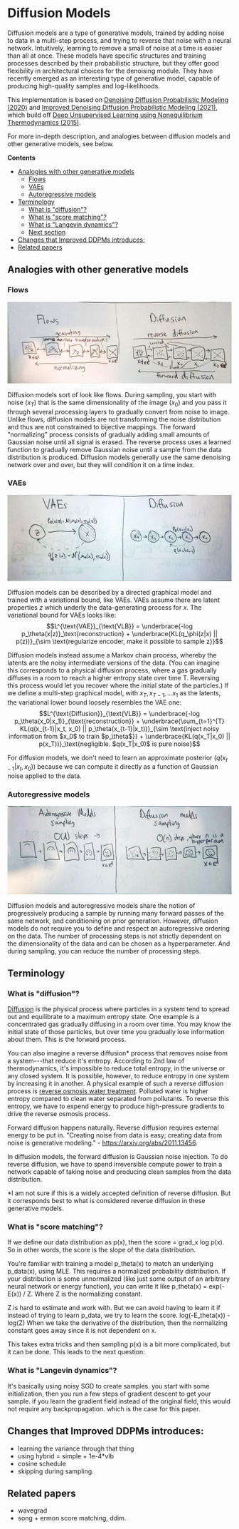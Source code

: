 # Diffusion Models

Diffusion models are a type of generative models, trained by adding noise to data in
a multi-step process, and trying to reverse that noise with a neural network. 
Intuitively, learning to remove a small of noise at a time is easier than all at once.
These models have specific structures and training processes described by their probabilistic structure,
but they offer good flexibility in architectural choices for the denoising module.
They have recently emerged as an interesting type of generative model, capable of producing
high-quality samples and log-likelihoods.


This implementation is based on [Denoising Diffusion Probabilistic Modeling (2020)](https://arxiv.org/pdf/2006.11239.pdf)
and [Improved Denoising Diffusion Probabilistic Modeling (2021)](https://arxiv.org/pdf/2102.09672.pdf), which build off
[Deep Unsupervised Learning using Nonequilibrium Thermodynamics (2015)](https://arxiv.org/pdf/1503.03585.pdf).

For more in-depth description, and analogies between diffusion models and other generative models, see below.

**Contents**
- [Analogies with other generative models](#analogies-with-other-generative-models)
  - [Flows](#flows)
  - [VAEs](#vaes)
  - [Autoregressive models](#autoregressive-models)
- [Terminology](#terminology)
  - [What is "diffusion"?](#what-is-diffusion)
  - [What is "score matching"?](#what-is-score-matching)
  - [What is "Langevin dynamics"?](#what-is-langevin-dynamics)
  - [Next section](#next-section)
- [Changes that Improved DDPMs introduces:](#changes-that-improved-ddpms-introduces)
- [Related papers](#related-papers)

## Analogies with other generative models
### Flows
<!--

TODO: once I can sample from flows and diffusion models, I should make this diagram with
real images. Drawing something to approximate them is not great. It could be a placeholder, better than nothing...

-->
![diagram of flows vs. diffusion models](../../assets/flow_ddpm_draw.jpg)

Diffusion models sort of look like flows. During sampling, you start with noise ($x_T$) that is the same dimensionality of the image ($x_0$)
and you pass it through several processing layers to gradually convert from noise to image.
Unlike flows, diffusion models are not transforming the noise distribution and thus are not constrained to bijective mappings.
The forward "normalizing" process consists of gradually adding small amounts of Gaussian noise until all signal is erased.
The reverse process uses a learned function to gradually remove Gaussian noise until a sample from the data distribution is produced. 
Diffusion models generally use the same denoising network over and over, but they will condition it on a time index.

### VAEs
![diagram of vaes vs. diffusion models, graphical model](../../assets/vae_ddpm_draw.jpg)

Diffusion models can be described by a directed graphical model and trained with a variational bound, like VAEs.
VAEs assume there are latent properties $z$ which underly the data-generating process for $x$.
The variational bound for VAEs looks like: 
$$L^{\text{VAE}}_{\text{VLB}} = \underbrace{-log p_\theta(x|z)}_\text{reconstruction} + \underbrace{KL(q_\phi(z|x) || p(z))}_{\sim \text{regularize encoder, make it possible to sample z}}$$

Diffusion models instead assume a Markov chain process, whereby the latents
are the noisy intermediate versions of the data.
(You can imagine this corresponds to a physical diffusion process, where a gas
gradually diffuses in a room to reach a higher entropy state over time T.
Reversing this process would let you recover where the initial state of the particles.)
If we define a multi-step graphical model, with $x_{T}, x_{T-1}, ... x_{1}$ as the latents,
the variational lower bound loosely resembles the VAE one:
$$L^{\text{Diffusion}}_{\text{VLB}} = \underbrace{-log p_\theta(x_0|x_1)}_{\text{reconstruction}} + \underbrace{\sum_{t=1}^{T} KL(q(x_{t-1}|x_t, x_0) || p_\theta(x_{t-1}|x_t))}_{\sim \text{inject noisy information from $x_0$ to train $p_\theta$}} + \underbrace{KL(q(x_T|x_0) || p(x_T))}_\text{negligible. $q(x_T|x_0)$ is pure noise}$$

For diffusion models, we don't need to learn an approximate posterior $(q(x_{t-1}|x_t,x_0))$ because we can compute it directly as a function of Gaussian noise applied to the data.

### Autoregressive models
![diagram of autoregressive property, or sampling process for autoregs and diffusion processes.](../../assets/autoreg_ddpm_draw.jpg)

Diffusion models and autoregressive models share the notion of progressively producing a sample by running many forward
passes of the same network, and conditioning on prior generation.
However, diffusion models do not require you to define and respect an autoregressive ordering on the data.
The number of processing steps is not strictly dependent on the dimensionality of the data and can be chosen as a hyperparameter.
And during sampling, you can reduce the number of processing steps. 

## Terminology

### What is "diffusion"?

[Diffusion](https://en.wikipedia.org/wiki/Molecular_diffusion) is the physical process where particles in a system tend to spread out and equilibrate to a maximum entropy state.
One example is a concentrated gas gradually diffusing in a room over time. You may know the initial state of those
particles, but over time you gradually lose information about them. This is the forward process.

You can also imagine a reverse diffusion* process that removes noise from a system---that reduce it's entropy.
According to 2nd law of thermodynamics, it's impossible to reduce total entropy, in the universe or any closed system.
It is possible, however, to reduce entropy in one system by increasing it in another.
A physical example of such a reverse diffusion process is [reverse osmosis water treatment](https://youtu.be/4RDA_B_dRQ0).
Polluted water is higher entropy compared to clean water separated from pollutants.
To reverse this entropy, we have to expend energy to produce high-pressure gradients to drive the reverse osmosis process.

Forward diffusion happens naturally. Reverse diffusion requires external energy to be put in.
"Creating noise from data is easy; creating data from noise is generative modeling." - https://arxiv.org/abs/2011.13456.

In diffusion models, the forward diffusion is Gaussian noise injection.
To do reverse diffusion, we have to spend irreversible compute power to train a network capable of taking
noise and producing clean samples from the data distribution.

*I am not sure if this is a widely accepted definition of reverse diffusion. But it corresponds best
to what is considered reverse diffusion in these generative models.

### What is "score matching"?

If we define our data distribution as p(x), then the score = grad_x log p(x). So in other words, the score is the slope
of the data distribution. 

You're familiar with training a model p_theta(x) to match an underlying p_data(x), using MLE.
This requires a normalized probability distribution. If your distribution is some unnormalized (like just
some output of an arbitrary neural network or energy function), you can write it like p_theta(x) = exp(-E(x)) / Z.
Where Z is the normalizing constant.

Z is hard to estimate and work with. But we can avoid having to learn it if instead of trying to learn p_data, we try to learn the score.
log(-E_theta(x)) - log(Z)
When we take the derivative of the distribution, then the normalizing constant goes away since it is not dependent on x.

This takes extra tricks and then sampling p(x) is a bit more complicated, but it can be done.
This leads to the next question:

### What is "Langevin dynamics"?

It's basically using noisy SGD to create samples. you start with some initialization, then you run a few steps of gradient descent to get your sample. if you learn the gradient field instead of the original field, this would not require any backpropagation. which is the case for this paper.

## Changes that Improved DDPMs introduces:
- learning the variance through that thing
- using hybrid = simple + 1e-4*vlb
- cosine schedule
- skipping during sampling.

## Related papers

- wavegrad
- song + ermon score matching, ddim.
